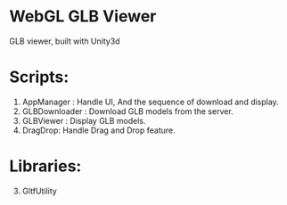 # WebGL GLB Viewer    
GLB viewer, built with Unity3d    


# Scripts:    
1. AppManager : Handle UI, And the sequence of download and display.    
2. GLBDownloader : Download GLB models from the server.    
3. GLBViewer : Display GLB models.
4. DragDrop: Handle Drag and Drop feature.    
    


# Libraries:      
3. GltfUtility    
